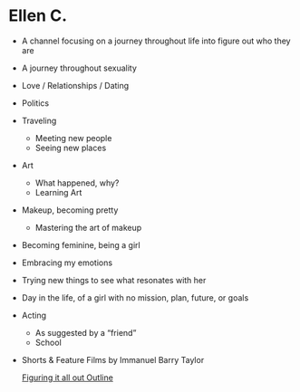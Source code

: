 # Ellen C.

- A channel focusing on a journey throughout life into figure out who they are
- A journey throughout sexuality
- Love / Relationships / Dating
- Politics
- Traveling
    - Meeting new people
    - Seeing new places
- Art
    - What happened, why?
    - Learning Art
- Makeup, becoming pretty
    - Mastering the art of makeup
- Becoming feminine, being a girl
- Embracing my emotions
- Trying new things to see what resonates with her
- Day in the life, of a girl with no mission, plan, future, or goals
- Acting
    - As suggested by a “friend”
    - School
- Shorts & Feature Films by Immanuel Barry Taylor
    
    [Figuring it all out Outline](Ellen%20C%20147e5e0bee6e80408c35ebf8d810b2f7/Figuring%20it%20all%20out%20Outline%20147e5e0bee6e807a9962d41a30dcffc6.md)